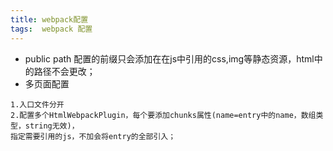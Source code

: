```yaml
---
title: webpack配置
tags:  webpack 配置
---
```


- public path 配置的前缀只会添加在在js中引用的css,img等静态资源，html中的路径不会更改；
- 多页面配置
```
1.入口文件分开
2.配置多个HtmlWebpackPlugin，每个要添加chunks属性(name=entry中的name，数组类型，string无效)，
指定需要引用的js，不加会将entry的全部引入；
```
